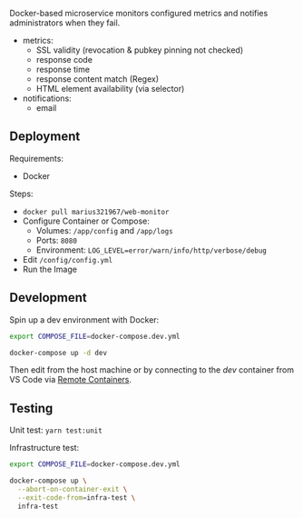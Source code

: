 Docker-based microservice monitors configured metrics and notifies administrators when they fail.

- metrics:
    - SSL validity (revocation & pubkey pinning not checked)
    - response code
    - response time
    - response content match (Regex)
    - HTML element availability (via selector)
- notifications:
    - email
    
## Deployment

Requirements:
- Docker

Steps:
- `docker pull marius321967/web-monitor`
- Configure Container or Compose:
  - Volumes: `/app/config` and `/app/logs`
  - Ports: `8080`
  - Environment: `LOG_LEVEL=error/warn/info/http/verbose/debug` 
- Edit `/config/config.yml`
- Run the Image

## Development
Spin up a dev environment with Docker:

```bash
export COMPOSE_FILE=docker-compose.dev.yml

docker-compose up -d dev
```

Then edit from the host machine or by connecting to the _dev_ container from VS Code via [Remote Containers](https://marketplace.visualstudio.com/items?itemName=ms-vscode-remote.remote-containers).

## Testing

Unit test:
`yarn test:unit`

Infrastructure test:

```bash
export COMPOSE_FILE=docker-compose.dev.yml

docker-compose up \
  --abort-on-container-exit \
  --exit-code-from=infra-test \
  infra-test
```